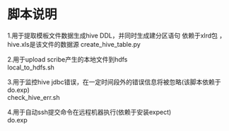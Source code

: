 脚本说明
=================================================
1.用于提取模板文件数据生成hive DDL，并同时生成建分区语句 依赖于xlrd包 ，hive.xls是该文件的数据源
create_hive_table.py

2.用于upload scribe产生的本地文件到hdfs  
local_to_hdfs.sh

3.用于监控hive jdbc错误，在一定时间段外的错误信息将被忽略(该脚本依赖于do.exp)  
check_hive_err.sh

4.用于自动ssh提交命令在远程机器执行(依赖于安装expect)    
do.exp
